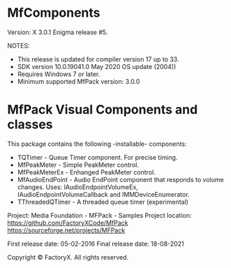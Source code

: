 # MfComponents
Version: X 3.0.1
Enigma release #5.

NOTES: 
 - This release is updated for compiler version 17 up to 33.
 - SDK version 10.0.19041.0 May 2020 OS update (2004))
 - Requires Windows 7 or later.
 - Minimum supported MfPack version: 3.0.0

MfPack Visual Components and classes
=======================

This package contains the following -installable- components:

- TQTimer - Queue Timer component. For precise timing.
- MfPeakMeter - Simple PeakMeter control.
- MfPeakMeterEx - Enhanged PeakMeter control.
- MfAudioEndPoint - Audio EndPoint component that responds to volume changes. 
                    Uses: IAudioEndpointVolumeEx, IAudioEndpointVolumeCallback and IMMDeviceEnumerator.
- TThreadedQTimer - A threaded queue timer (experimental) 

Project: Media Foundation - MFPack - Samples
Project location: https://github.com/FactoryXCode/MfPack
                  https://sourceforge.net/projects/MFPack

First release date: 05-02-2016
Final release date: 18-08-2021

Copyright © FactoryX. All rights reserved.